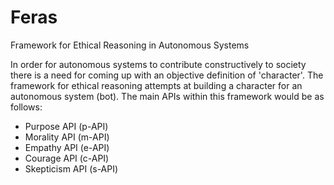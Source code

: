 # Feras
Framework for Ethical Reasoning in Autonomous Systems

In order for autonomous systems to contribute constructively to society there is a need for coming up with an objective definition of 'character'.
The framework for ethical reasoning attempts at building a character for an autonomous system (bot). The main APIs within this framework would be as follows:
 
 - Purpose API (p-API)
 - Morality API (m-API)
 - Empathy API (e-API)
 - Courage API (c-API)
 - Skepticism API (s-API)
